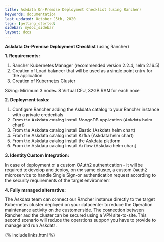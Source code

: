 ```yaml
---
title: Askdata On-Premise Deployment Checklist (using Rancher)
keywords: documentation
last_updated: October 15th, 2020
tags: [getting_started]
sidebar: mydoc_sidebar
layout: docs
---
```


**Askdata On-Premise Deployment Checklist** (using Rancher)  

**1. Requirements:**  


1. Rancher Kubernetes Manager (recommended version 2.2.4, helm 2.16.5)
2. Creation of Load balancer that will be used as a single point entry for the application
3. Creation of Kubernetes Cluster

Sizing: Minimum 3 nodes. 8 Virtual CPU, 32GB RAM for each node  

**2. Deployment tasks:**  


1. Configure Rancher adding the Askdata catalog to your Rancher instance with a private credentials
2. From the Askdata catalog install MongoDB application (Askdata helm chart)
3. From the Askdata catalog install Elastic (Askdata helm chart)
4. From the Askdata catalog install Kafka (Askdata helm chart)
5. From the Askdata catalog install the Askdata platform
6. From the Askdata catalog install Airflow (Askdata helm chart)  

**3. Identity Custom Integration:**

In case of deployment of a custom OAuth2 authentication - it will be required to develop and deploy, on the same cluster, a custom Oauth2 microservice to handle Single Sign-on authentication request according to the security requirements of the target environment  

**4. Fully managed alternative:**  

The Askdata team can connect our Rancher instance directly to the target Kubernetes cluster deployed on your datacenter to reduce the Operation maintenance activity on the customer side. The connection between Rancher and the cluster can be secured using a VPN site-to-site. This second scenario will reduce the operations support you have to provide to manage and run Askdata.

{% include links.html %}
